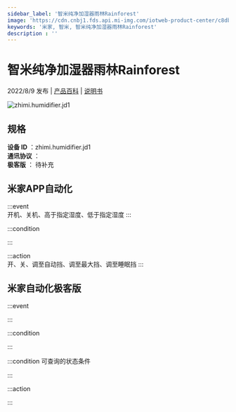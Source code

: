 ```yaml
---
sidebar_label: '智米纯净加湿器雨林Rainforest'
image: 'https://cdn.cnbj1.fds.api.mi-img.com/iotweb-product-center/c8db9897a4fbdd39127e866c99731371_1645429918905.png?GalaxyAccessKeyId=AKVGLQWBOVIRQ3XLEW&Expires=9223372036854775807&Signature=ZCocxR8qh04vloNkOLrZCauoSHY='
keywords: '米家, 智米, 智米纯净加湿器雨林Rainforest'
description : ''
---
```

# 智米纯净加湿器雨林Rainforest

2022/8/9 发布 | [产品百科](https://home.mi.com/webapp/content/baike/product/index.html?model=zhimi.humidifier.jd1/) | [说明书](https://home.mi.com/views/introduction.html?model=zhimi.humidifier.jd1&region=cn)

![zhimi.humidifier.jd1](https://cdn.cnbj1.fds.api.mi-img.com/iotweb-product-center/c8db9897a4fbdd39127e866c99731371_1645429918905.png?GalaxyAccessKeyId=AKVGLQWBOVIRQ3XLEW&Expires=9223372036854775807&Signature=ZCocxR8qh04vloNkOLrZCauoSHY=)

## 规格  
> 
**设备 ID** ：zhimi.humidifier.jd1  
**通讯协议** ：  
**极客版**  ： 待补充 


## 米家APP自动化  

:::event  
开机、关机、高于指定湿度、低于指定湿度
:::

:::condition  

:::

:::action   
开、关、调至自动挡、调至最大挡、调至睡眠挡
:::

## 米家自动化极客版  

:::event  

:::

:::condition  

:::

:::condition 可查询的状态条件  

:::

:::action  

:::

        
